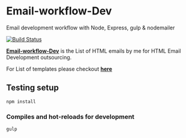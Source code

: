 # Email-workflow-Dev
Email development workflow with Node, Express, gulp & nodemailer

[![Build Status](https://travis-ci.org/kathirr007/Email-workflow-Dev.svg?branch=master)](https://travis-ci.org/kathirr007/Email-workflow-Dev)

**[Email-workflow-Dev](git@github.com:kathirr007/Email-workflow-Dev)** is the List of HTML emails by me for HTML Email Development outsourcing.

For List of templates please checkout **[here](https://email-newsletters.vercel.app/)**

## Testing setup
```
npm install
```

### Compiles and hot-reloads for development
```
gulp
```
